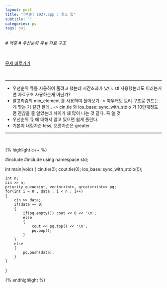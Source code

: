 ```yaml
---
layout: post
title: "[백준] 1927.cpp : 최소 힙"
subtitle: ""
categories: ps
tags: boj
---
```


*# 백준 # 우선순위 큐 # 자료 구조*

<br>

[문제 바로가기](https://www.acmicpc.net/problem/1927)

<br>

---

- 우선순위 큐를 사용하여 풀려고 했는데 시간초과가 났다. stl 사용했는데도 이러는거면 자료구조 사용하는게 아닌가?
- 알고리즘의 min_element 를 사용하여 풀어보기 -> 아무래도 트리 구조로 만드는게 맞는 거 같긴 한데.. -> cin.tie 와 ios_base::sync_with_stdio 가 10만개정도면 괜찮을 줄 알았는데 차이가 꽤 많이 나는 것 같다. 꼭 쓸 것
- 우선순위 큐 에 대해서 알고 있으면 쉽게 풀린다.
- 기본이 내림차순 less<T>, 오름차순은 greater<T>

---
<br>

{% highlight c++ %}

#include <iostream>
#include <queue>
using namespace std;

int main(void)
{
    cin.tie(0);
    cout.tie(0);
    ios_base::sync_with_stdio(0);
    
    int n;
    cin >> n;
    priority_queue<int, vector<int>, greater<int>> pq;
    for(int i = 0 , data ; i < n ; i++)
    {
        cin >> data;
        if(data == 0)
        {
            if(pq.empty()) cout << 0 << '\n';
            else
            {
                cout << pq.top() << '\n';
                pq.pop();
            }
        }
        else
        {
            pq.push(data);
        }
    }
}


{% endhighlight %}

